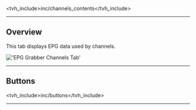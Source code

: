 <tvh_include>inc/channels_contents</tvh_include>

---

## Overview 

This tab displays EPG data used by channels.

!['EPG Grabber Channels Tab'](static/img/doc/channel/grabber_channels_tab.png)

---

## Buttons

<tvh_include>inc/buttons</tvh_include>

---
